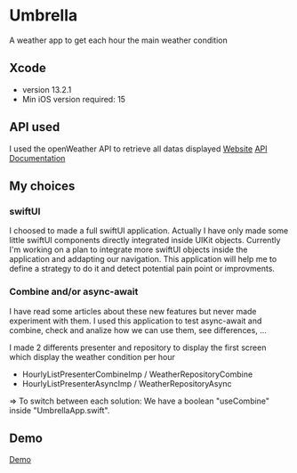 # Umbrella

A weather app to get each hour the main weather condition

## Xcode
- version 13.2.1
- Min iOS version required: 15

## API used

I used the openWeather API to retrieve all datas displayed
[Website](https://openweathermap.org/)
[API Documentation](https://openweathermap.org/api/one-call-api)

## My choices

### swiftUI

I choosed to made a full swiftUI application. Actually I have only made some little swiftUI components directly integrated inside UIKit objects.
Currently I'm working on a plan to integrate more swiftUI objects inside the application and addapting our navigation. This application will help me to define a strategy to do it and detect potential pain point or improvments.

### Combine and/or async-await

I have read some articles about these new features but never made experiment with them. I used this application to test async-await and combine, check and analize how we can use them, see differences, ...

I made 2 differents presenter and repository to display the first screen which display the weather condition per hour
- HourlyListPresenterCombineImp / WeatherRepositoryCombine
- HourlyListPresenterAsyncImp / WeatherRepositoryAsync

=> To switch between each solution: We have a boolean "useCombine" inside "UmbrellaApp.swift". 


## Demo

[Demo](./Demo.mov)

